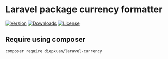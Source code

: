 Laravel package currency formatter
===============

[![Version](https://img.shields.io/packagist/v/diepxuan/laravel-currency)](https://packagist.org/packages/diepxuan/laravel-currency)
[![Downloads](https://img.shields.io/packagist/dt/diepxuan/laravel-currency)](https://packagist.org/packages/diepxuan/laravel-currency)
[![License](https://img.shields.io/packagist/l/diepxuan/laravel-currency)](https://packagist.org/packages/diepxuan/laravel-currency)


Require using composer
----------------------

```bash
composer require diepxuan/laravel-currency
```

